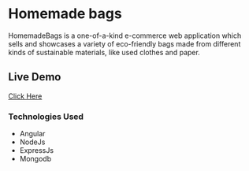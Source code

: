 # Homemade bags

HomemadeBags is a one-of-a-kind e-commerce web application which sells and showcases a variety of eco-friendly bags made from different kinds of sustainable materials, like used clothes and paper.


## Live Demo
<a href = "https://homemade-bags-frontend.vercel.app/">Click Here</a>

### Technologies Used

- Angular
- NodeJs
- ExpressJs
- Mongodb

